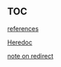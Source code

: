 ## TOC

[references](,/references.md) 

[Heredoc](heredoc/README.md) 

[note on redirect](./note-on-redirections/README.md)
